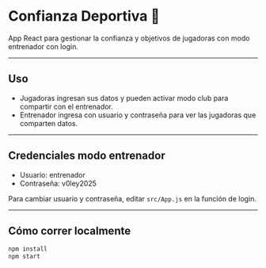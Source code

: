 # Confianza Deportiva 💪

App React para gestionar la confianza y objetivos de jugadoras con modo entrenador con login.

---

## Uso

- Jugadoras ingresan sus datos y pueden activar modo club para compartir con el entrenador.
- Entrenador ingresa con usuario y contraseña para ver las jugadoras que comparten datos.

---

## Credenciales modo entrenador

- Usuario: entrenador
- Contraseña: v0ley2025

Para cambiar usuario y contraseña, editar `src/App.js` en la función de login.

---

## Cómo correr localmente

```bash
npm install
npm start
